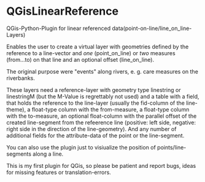 # QGisLinearReference
QGis-Python-Plugin for linear referenced data(point-on-line/line_on_line-Layers)

Enables the user to create a virtual layer with geometries defined by the reference to a line-vector and *one* (point_on_line) or *two* measures (from...to) on that line and an optional offset (line_on_line).

The original purpose were "events" along rivers, e. g. care measures on the riverbanks.

These layers need a reference-layer with geometry type linestring or linestringM (but the M-Value is regrettably not used) and a table with a field, that holds the reference to the line-layer (usually the fid-column of the line-theme), a float-type column with the from-measure, a float-type column with the to-measure, an optional float-column with the parallel offset of the created line-segment from the refeerence line (positive: left side, negative: right side in the direction of the line-geometry). And any number of additional fields for the attribute-data of the point or the line-segment.

You can also use the plugin just to visiualize the position of points/line-segments along a line.

This is my first plugin for QGis, so please be patient and report bugs, ideas for missing features or translation-errors. 
